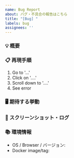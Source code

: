 ```yaml
---
name: Bug Report
about: バグ・不具合の報告はこちら
title: "[Bug] "
labels: bug
assignees: ''
---
```


### 💡 概要
<!-- 何が起こったか簡潔に説明してください -->

### 📋 再現手順
1. Go to '...'
2. Click on '....'
3. Scroll down to '....'
4. See error

### 🖥️ 期待する挙動
<!-- 本来どうなるべきか -->

### 📸 スクリーンショット・ログ
<!-- エラー画面やターミナル出力があれば貼ってください -->

### 📚 環境情報
- OS / Browser / バージョン:
- Docker image/tag:
